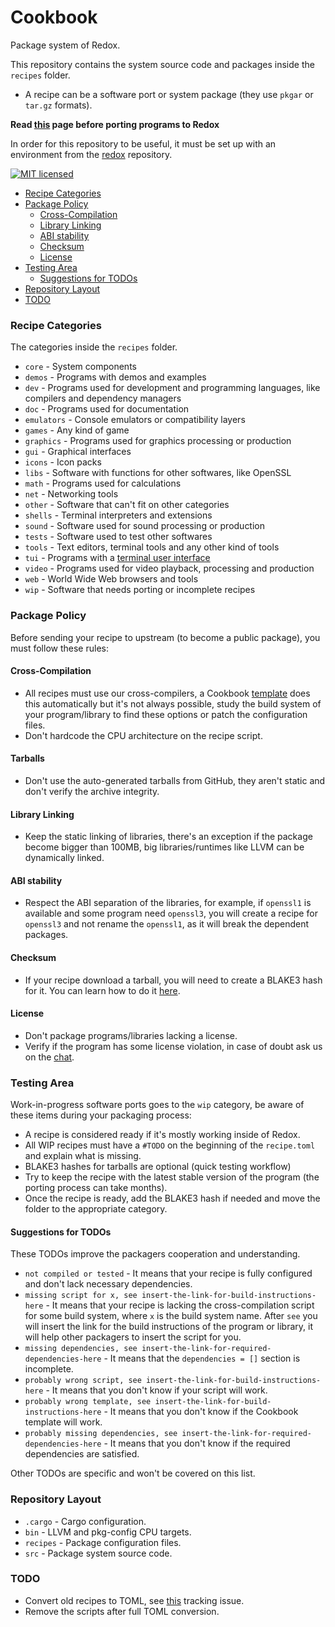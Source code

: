 # Cookbook

Package system of Redox.

This repository contains the system source code and packages inside the `recipes` folder.

- A recipe can be a software port or system package (they use `pkgar` or `tar.gz` formats).

**Read [this](https://doc.redox-os.org/book/ch09-03-porting-applications.html) page before porting programs to Redox**

In order for this repository to be useful, it must be set up with an environment
from the [redox](https://gitlab.redox-os.org/redox-os/redox) repository.

[![MIT licensed](https://img.shields.io/badge/license-MIT-blue.svg)](./LICENSE)

- [Recipe Categories](#recipe-categories)
- [Package Policy](#package-policy)
    - [Cross-Compilation](#cross-compilation)
    - [Library Linking](#library-linking)
    - [ABI stability](#abi-stability)
    - [Checksum](#checksum)
    - [License](#license)
- [Testing Area](#testing-area)
    - [Suggestions for TODOs](#suggestions-for-todos)
- [Repository Layout](#repository-layout)
- [TODO](#todo)

### Recipe Categories

The categories inside the `recipes` folder.

- `core` - System components
- `demos` - Programs with demos and examples
- `dev` - Programs used for development and programming languages, like compilers and dependency managers
- `doc` - Programs used for documentation
- `emulators` - Console emulators or compatibility layers
- `games` - Any kind of game
- `graphics` - Programs used for graphics processing or production
- `gui` - Graphical interfaces
- `icons` - Icon packs
- `libs` - Software with functions for other softwares, like OpenSSL
- `math` - Programs used for calculations
- `net` - Networking tools
- `other` - Software that can't fit on other categories
- `shells` - Terminal interpreters and extensions
- `sound` - Software used for sound processing or production
- `tests` - Software used to test other softwares
- `tools` - Text editors, terminal tools and any other kind of tools
- `tui` - Programs with a [terminal user interface](https://en.wikipedia.org/wiki/Text-based_user_interface)
- `video` - Programs used for video playback, processing and production
- `web` - World Wide Web browsers and tools
- `wip` - Software that needs porting or incomplete recipes

### Package Policy

Before sending your recipe to upstream (to become a public package), you must follow these rules:

#### Cross-Compilation

- All recipes must use our cross-compilers, a Cookbook [template](https://doc.redox-os.org/book/ch09-03-porting-applications.html#templates) does this automatically but it's not always possible, study the build system of your program/library to find these options or patch the configuration files.
- Don't hardcode the CPU architecture on the recipe script.

#### Tarballs

- Don't use the auto-generated tarballs from GitHub, they aren't static and don't verify the archive integrity.

#### Library Linking

- Keep the static linking of libraries, there's an exception if the package become bigger than 100MB, big libraries/runtimes like LLVM can be dynamically linked.

#### ABI stability

- Respect the ABI separation of the libraries, for example, if `openssl1` is available and some program need `openssl3`, you will create a recipe for `openssl3` and not rename the `openssl1`, as it will break the dependent packages.

#### Checksum

- If your recipe download a tarball, you will need to create a BLAKE3 hash for it. You can learn how to do it [here](https://doc.redox-os.org/book/ch09-03-porting-applications.html#create-a-blake3-hash-for-your-recipee).

#### License

- Don't package programs/libraries lacking a license.
- Verify if the program has some license violation, in case of doubt ask us on the [chat](https://doc.redox-os.org/book/ch13-01-chat.html).

### Testing Area

Work-in-progress software ports goes to the `wip` category, be aware of these items during your packaging process:

- A recipe is considered ready if it's mostly working inside of Redox.
- All WIP recipes must have a `#TODO` on the beginning of the `recipe.toml` and explain what is missing.
- BLAKE3 hashes for tarballs are optional (quick testing workflow)
- Try to keep the recipe with the latest stable version of the program (the porting process can take months).
- Once the recipe is ready, add the BLAKE3 hash if needed and move the folder to the appropriate category.

#### Suggestions for TODOs

These TODOs improve the packagers cooperation and understanding.

- `not compiled or tested` - It means that your recipe is fully configured and don't lack necessary dependencies.
- `missing script for x, see insert-the-link-for-build-instructions-here` - It means that your recipe is lacking the cross-compilation script for some build system, where `x` is the build system name. After `see` you will insert the link for the build instructions of the program or library, it will help other packagers to insert the script for you.
- `missing dependencies, see insert-the-link-for-required-dependencies-here` - It means that the `dependencies = []` section is incomplete.
- `probably wrong script, see insert-the-link-for-build-instructions-here` - It means that you don't know if your script will work.
- `probably wrong template, see insert-the-link-for-build-instructions-here` - It means that you don't know if the Cookbook template will work.
- `probably missing dependencies, see insert-the-link-for-required-dependencies-here` - It means that you don't know if the required dependencies are satisfied.

Other TODOs are specific and won't be covered on this list.

### Repository Layout

- `.cargo` - Cargo configuration.
- `bin` - LLVM and pkg-config CPU targets.
- `recipes` - Package configuration files.
- `src` - Package system source code.

### TODO

- Convert old recipes to TOML, see [this](https://gitlab.redox-os.org/redox-os/cookbook/-/issues/174) tracking issue.
- Remove the scripts after full TOML conversion.
